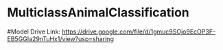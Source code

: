 # MulticlassAnimalClassification
#Model Drive Link:
https://drive.google.com/file/d/1gmuc9SOjo9EcOP3F-EB5GGIa29nTuHx1/view?usp=sharing
